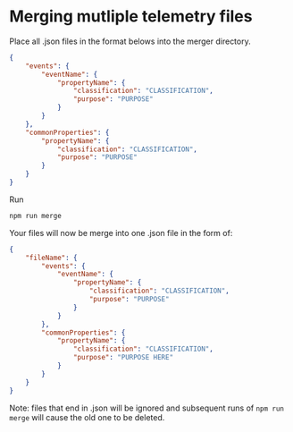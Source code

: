 # Merging mutliple telemetry files

Place all .json files in the format belows into the merger directory.
```JSON
{
    "events": {
        "eventName": {
            "propertyName": {
                "classification": "CLASSIFICATION",
                "purpose": "PURPOSE"
            }
        }
    },
    "commonProperties": {
        "propertyName": {
            "classification": "CLASSIFICATION",
            "purpose": "PURPOSE"
        }
    }
}
```

Run 
```bash
npm run merge
```

Your files will now be merge into one .json file in the form of: 

```JSON
{
    "fileName": {
        "events": {
            "eventName": {
                "propertyName": {
                    "classification": "CLASSIFICATION",
                    "purpose": "PURPOSE"
                }
            }
        },
        "commonProperties": {
            "propertyName": {
                "classification": "CLASSIFICATION",
                "purpose": "PURPOSE HERE"
            }
        }
    }
}
```

Note: files that end in .json will be ignored and subsequent runs of `npm run merge` will cause the old one to be deleted.